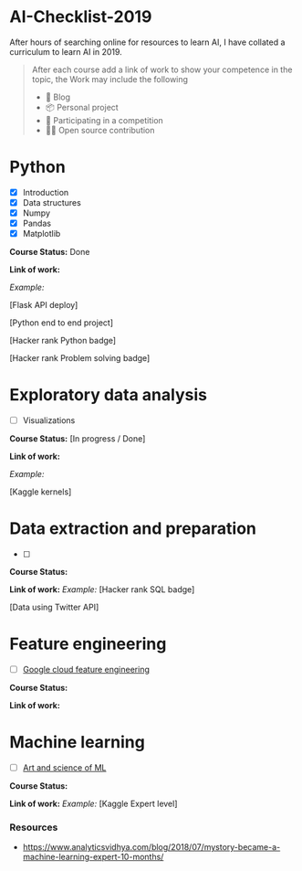# AI-Checklist-2019

After hours of searching online for resources to learn AI, I have collated a curriculum to learn AI in 2019. 

> After each course add a link of work to show your competence in the topic, the Work may include the following
>
> - 📑 Blog 
> - 📦 Personal project
> - 🐇 Participating in a competition
> - 👨‍💻 Open source contribution



# Python 

- [X] Introduction
- [x] Data structures
- [x] Numpy
- [x] Pandas
- [x] Matplotlib

**Course Status:**
Done

**Link of work:**

*Example:* 

[Flask API deploy] 

[Python end to end project]

[Hacker rank Python badge]

[Hacker rank Problem solving badge] 



# Exploratory data analysis 

- [ ] Visualizations
  

**Course Status:** [In progress / Done]

**Link of work:**

*Example:* 

[Kaggle kernels] 



# Data extraction and preparation

- [ ] 

**Course Status:**

**Link of work:**
*Example:* [Hacker rank SQL badge]

[Data using Twitter API]



# Feature engineering 

- [ ] [Google cloud feature engineering](https://www.coursera.org/learn/feature-engineering)

**Course Status:**

**Link of work:**



# Machine learning 

- [ ] [Art and science of ML](https://www.coursera.org/learn/art-science-ml)

**Course Status:**

**Link of work:**
*Example:* [Kaggle Expert level]



### Resources

- <https://www.analyticsvidhya.com/blog/2018/07/mystory-became-a-machine-learning-expert-10-months/>